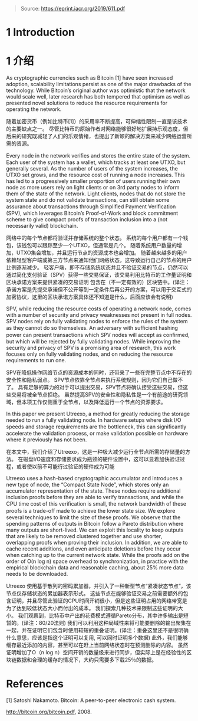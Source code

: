 > Source: https://eprint.iacr.org/2019/611.pdf
# 1 Introduction
# 1 介绍

As cryptographic currencies such as Bitcoin [1] have seen increased adoption, scalability limitations persist as one of the major drawbacks of the technology.
While Bitcoin’s original author was optimistic that the network would scale well, later research has both tempered that optimism as well as presented novel solutions to reduce the resource requirements for operating the network.

随着加密货币（例如比特币[1]）的采用率不断提高，可伸缩性限制一直是该技术的主要缺点之一。
尽管比特币的原始作者对网络能够很好地扩展持乐观态度，但后来的研究既减轻了人们的乐观情绪，也提出了新颖的解决方案来减少网络运营所需的资源。

Every node in the network veriﬁes and stores the entire state of the system.
Each user of the system has a wallet, which tracks at least one UTXO,  but generally several.
As the number of users of the system increases, the UTXO set grows, and the resource cost of running a node increases.
This has led to a progressively smaller proportion of users running their own node as more users rely on light clients or on 3rd party nodes to inform them of the state of the network.
Light clients, nodes that do not store the system state and do not validate transactions, can still obtain some assurance about transactions through Simpliﬁed Payment Veriﬁcation (SPV), which leverages Bitcoin’s Proof-of-Work and block commitment scheme to give compact proofs of transaction inclusion into a (not necessarily valid) blockchain.

网络中的每个节点都将验证并存储系统的整个状态。
系统的每个用户都有一个钱包，该钱包可以跟踪至少一个UTXO，但通常是几个。
随着系统用户数量的增加，UTXO集会增加，并且运行节点的资源成本也会增加。
随着越来越多的用户依赖轻型客户端或第三方节点来通知他们网络状态，这导致运行自己的节点的用户比例逐渐减少。
轻客户端，即不存储系统状态并且不验证交易的节点，仍然可以通过简化支付验证（SPV）获得一些交易保证，该交易利用比特币的工作量证明和区块承诺方案来提供紧凑的交易证明 包含在（不一定有效的）区块链中。(译注：承诺方案是先提交承诺但不公开等到一定条件后再公开的方案，可以用于交互式的加密协议，这里的区块承诺方案具体还不知道是什么，后面应该会有说明)

SPV, while reducing the resource costs of operating a network node, comes with a number of security and privacy weaknesses not present in full nodes.
SPV nodes rely on fully validating nodes to enforce the rules of the system as they cannot do so themselves.
An adversary with suﬃcient hashing power can present transactions which SPV nodes will accept as conﬁrmed, but which will be rejected by fully validating nodes.
While improving the security and privacy of SPV is a promising area of research, this work focuses only on fully validating nodes, and on reducing the resource requirements to run one.

SPV在降低操作网络节点的资源成本的同时，还带来了一些在完整节点中不存在的安全性和隐私弱点。
SPV节点依靠全节点来执行系统规则，因为它们自己做不了。
具有足够的算力的对手可以提出交易，SPV节点将确认接受这些交易，但这些交易将被全节点拒绝。
虽然提高SPV的安全性和隐私性是一个有前途的研究领域，但本项工作仅侧重于全节点，以及降低运行一个节点的资源要求。

In this paper we present Utreexo, a method for greatly reducing the storage needed to run a fully validating node.
In hardware setups where disk I/O speeds and storage requirements are the bottleneck, this can signiﬁcantly accelerate the validation process, or make validation possible on hardware where it previously has not been.

在本文中，我们介绍了Utreexo，这是一种极大减少运行全节点所需的存储量的方法。
在磁盘I/O速度和存储要求成为瓶颈的硬件设置中，这可以显着加快验证过程，或者使以前不可能行过验证的硬件成为可能

Utreexo uses a hash-based cryptographic accumulator and introduces a new type of node, the “Compact State Node”, which stores only an accumulator representation of the state.
These nodes require additional inclusion proofs before they are able to verify transactions, and while the CPU time cost of this veriﬁcation is small, the network bandwidth of these proofs is a trade-oﬀ made to achieve the lower state size.
We explore several techniques to limit the size of these proofs.
We observe that the spending patterns of outputs in Bitcoin follow a Pareto distribution where many outputs are short-lived.
We can exploit this locality to keep outputs that are likely to be removed clustered together and use shorter, overlapping proofs when proving their inclusion.
In addition, we are able to cache recent additions, and even anticipate deletions before they occur when catching up to the current network state.
While the proofs add on the order of O(n log n) space overhead to synchronization, in practice with the empirical blockchain data and reasonable caching, about 25% more data needs to be downloaded.

Utreexo 使用基于散列的密码累加器，并引入了一种新型节点“紧凑状态节点”，该节点仅存储状态的累加器表示形式。
这些节点在能够验证交易之前需要额外的包含证明，并且尽管此验证的CPU时间开销很小，但是这些证明占用的网络带宽是为了达到较低状态大小而付出的成本。
我们探索几种技术来限制这些证明的大小。
我们观察到，比特币中产出的花费模式遵循Pareto分布，其中许多输出是短暂的。(译注：80/20法则)
我们可以利用这种局域性来将可能要删除的输出聚集在一起，并在证明它们包含时使用较短的重叠证明。(译注：重叠这里还不是很明确什么意思，应该是指这个证明可以复用, 可以同时证明多个数据)
此外，我们能够缓存最近添加的内容，甚至可以在赶上当前网络状态时在预测删除的内容。
虽然证明增加了O（n log n）空间开销的数量级来进行同步，但实际上是在经验性的区块链数据和合理的缓存的情况下，大约只需要多下载25％的数据。

# References

[1] Satoshi Nakamoto. Bitcoin: A peer-to-peer electronic cash system.

http://bitcoin.org/bitcoin.pdf, 2008.